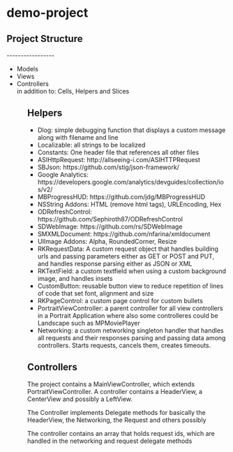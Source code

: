demo-project
============

<h2>Project Structure</h2>
-----------------
<ul>
<li>Models</li>
<li>Views</li>
<li>Controllers</li>
in addition to: Cells, Helpers and Slices
<ul>

<h2>Helpers</h2>
<ul>
<li>Dlog: simple debugging function that displays a custom message along with filename and line</li>
<li>Localizable: all strings to be localized</li>
<li>Constants: One header file that references all other files</li>
<li>ASIHttpRequest: http://allseeing-i.com/ASIHTTPRequest</li>
<li>SBJson: https://github.com/stig/json-framework/</li>
<li>Google Analytics: https://developers.google.com/analytics/devguides/collection/ios/v2/</li>
<li>MBProgressHUD: https://github.com/jdg/MBProgressHUD</li>
<li>NSString Addons: HTML (remove html tags), URLEncoding, Hex</li>
<li>ODRefreshControl: https://github.com/Sephiroth87/ODRefreshControl‎</li>
<li>SDWebImage: https://github.com/rs/SDWebImage</li>
<li>SMXMLDocument: https://github.com/nfarina/xmldocument‎</li>
<li>UIImage Addons: Alpha, RoundedCorner, Resize</li>
<hl>
<li>RKRequestData: A custom request object that handles building urls and passing parameters either as GET or POST and PUT, and handles response parsing either as JSON or XML</li>
<li>RKTextField: a custom textfield when using a custom background image, and handles insets</li>
<li>CustomButton: reusable button view to reduce repetition of lines of code that set font, alignment and size</li>
<li>RKPageControl: a custom page control for custom bullets</li>
<li>PortraitViewController: a parent controller for all view controllers in a Portrait Application where also some controlleres could be Landscape such as MPMoviePlayer</li>
<li>Networking: a custom networking singleton handler that handles all requests and their responses parsing and passing data among controllers. Starts requests, cancels them, creates timeouts.</li>
</ul>

<h2> Controllers </h2>
<p>The project contains a MainViewController, which extends PortraitViewController. A controller contains a HeaderView, a CenterView and possibly a LeftView.</p>
<p>The Controller implements Delegate methods for basically the HeaderView, the Networking, the Request and others possibly</p>
<p>The controller contains an array that holds request ids, which are handled in the networking and request delegate methods</p>
